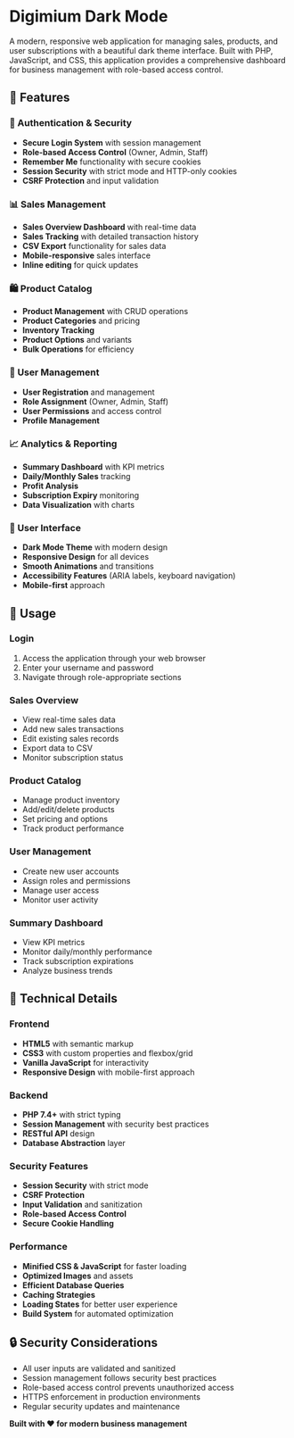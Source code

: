 # Digimium Dark Mode

A modern, responsive web application for managing sales, products, and user subscriptions with a beautiful dark theme interface. Built with PHP, JavaScript, and CSS, this application provides a comprehensive dashboard for business management with role-based access control.

## 🌟 Features

### 🔐 Authentication & Security

- **Secure Login System** with session management
- **Role-based Access Control** (Owner, Admin, Staff)
- **Remember Me** functionality with secure cookies
- **Session Security** with strict mode and HTTP-only cookies
- **CSRF Protection** and input validation

### 📊 Sales Management

- **Sales Overview Dashboard** with real-time data
- **Sales Tracking** with detailed transaction history
- **CSV Export** functionality for sales data
- **Mobile-responsive** sales interface
- **Inline editing** for quick updates

### 🛍️ Product Catalog

- **Product Management** with CRUD operations
- **Product Categories** and pricing
- **Inventory Tracking**
- **Product Options** and variants
- **Bulk Operations** for efficiency

### 👥 User Management

- **User Registration** and management
- **Role Assignment** (Owner, Admin, Staff)
- **User Permissions** and access control
- **Profile Management**

### 📈 Analytics & Reporting

- **Summary Dashboard** with KPI metrics
- **Daily/Monthly Sales** tracking
- **Profit Analysis**
- **Subscription Expiry** monitoring
- **Data Visualization** with charts

### 🎨 User Interface

- **Dark Mode Theme** with modern design
- **Responsive Design** for all devices
- **Smooth Animations** and transitions
- **Accessibility Features** (ARIA labels, keyboard navigation)
- **Mobile-first** approach

## 🎯 Usage

### Login

1. Access the application through your web browser
2. Enter your username and password
3. Navigate through role-appropriate sections

### Sales Overview

- View real-time sales data
- Add new sales transactions
- Edit existing sales records
- Export data to CSV
- Monitor subscription status

### Product Catalog

- Manage product inventory
- Add/edit/delete products
- Set pricing and options
- Track product performance

### User Management

- Create new user accounts
- Assign roles and permissions
- Manage user access
- Monitor user activity

### Summary Dashboard

- View KPI metrics
- Monitor daily/monthly performance
- Track subscription expirations
- Analyze business trends

## 🔧 Technical Details

### Frontend

- **HTML5** with semantic markup
- **CSS3** with custom properties and flexbox/grid
- **Vanilla JavaScript** for interactivity
- **Responsive Design** with mobile-first approach

### Backend

- **PHP 7.4+** with strict typing
- **Session Management** with security best practices
- **RESTful API** design
- **Database Abstraction** layer

### Security Features

- **Session Security** with strict mode
- **CSRF Protection**
- **Input Validation** and sanitization
- **Role-based Access Control**
- **Secure Cookie Handling**

### Performance

- **Minified CSS & JavaScript** for faster loading
- **Optimized Images** and assets
- **Efficient Database Queries**
- **Caching Strategies**
- **Loading States** for better user experience
- **Build System** for automated optimization

## 🔒 Security Considerations

- All user inputs are validated and sanitized
- Session management follows security best practices
- Role-based access control prevents unauthorized access
- HTTPS enforcement in production environments
- Regular security updates and maintenance

**Built with ❤️ for modern business management**
